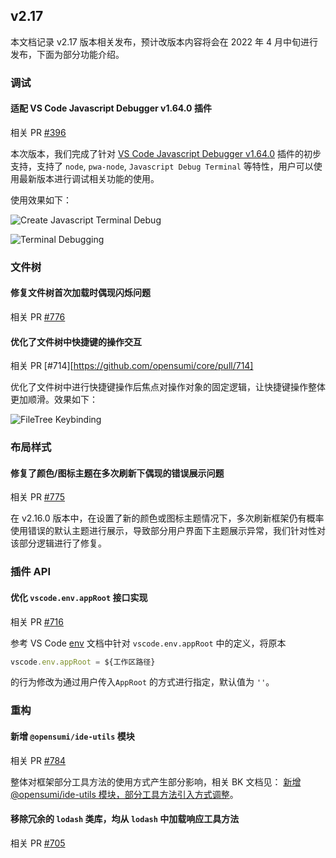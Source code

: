 ## v2.17

<!-- 本文档记录对应版本号下的部分修复及功能描述，格式可参考 `./template.md` -->

本文档记录 v2.17 版本相关发布，预计改版本内容将会在 2022 年 4 月中旬进行发布，下面为部分功能介绍。

### 调试

#### 适配 VS Code Javascript Debugger v1.64.0 插件

相关 PR [#396](https://github.com/opensumi/core/pulls/396)

本次版本，我们完成了针对 [VS Code Javascript Debugger v1.64.0](https://marketplace.visualstudio.com/items?itemName=ms-vscode.js-debug) 插件的初步支持，支持了 `node`, `pwa-node`, `Javascript Debug Terminal` 等特性，用户可以使用最新版本进行调试相关功能的使用。

使用效果如下：

![Create Javascript Terminal Debug](https://img.alicdn.com/imgextra/i1/O1CN010UpKIi1lzD76tVaNR_!!6000000004889-1-tps-1310-786.gif)

![Terminal Debugging](https://img.alicdn.com/imgextra/i4/O1CN01j5PJcK1khWCKv9HA8_!!6000000004715-1-tps-1200-644.gif)

### 文件树

#### 修复文件树首次加载时偶现闪烁问题

相关 PR [#776](https://github.com/opensumi/core/pulls/776)

#### 优化了文件树中快捷键的操作交互

相关 PR [#714][https://github.com/opensumi/core/pull/714]

优化了文件树中进行快捷键操作后焦点对操作对象的固定逻辑，让快捷键操作整体更加顺滑。效果如下：

![FileTree Keybinding](https://user-images.githubusercontent.com/9823838/159661558-f917849c-4b08-43ae-a5c8-725fc3d36d6f.gif)

### 布局样式

#### 修复了颜色/图标主题在多次刷新下偶现的错误展示问题

相关 PR [#775](https://github.com/opensumi/core/pull/775)

在 v2.16.0 版本中，在设置了新的颜色或图标主题情况下，多次刷新框架仍有概率使用错误的默认主题进行展示，导致部分用户界面下主题展示异常，我们针对性对该部分逻辑进行了修复。

### 插件 API

#### 优化 `vscode.env.appRoot` 接口实现

相关 PR [#716](https://github.com/opensumi/core/pull/716)

参考 VS Code [env](https://code.visualstudio.com/api/references/vscode-api#env) 文档中针对 `vscode.env.appRoot` 中的定义，将原本

```ts
vscode.env.appRoot = ${工作区路径}
```

的行为修改为通过用户传入`AppRoot` 的方式进行指定，默认值为 `''`。

### 重构

#### 新增 `@opensumi/ide-utils` 模块

相关 PR [#784](https://github.com/opensumi/core/pulls/784)

整体对框架部分工具方法的使用方式产生部分影响，相关 BK 文档见： [新增 @opensumi/ide-utils 模块，部分工具方法引入方式调整](https://github.com/opensumi/core/wiki/%E9%9B%86%E6%88%90%E6%8E%A5%E5%85%A5-Breaking-Changes#%E6%96%B0%E5%A2%9E-opensumiide-utils-%E6%A8%A1%E5%9D%97%E9%83%A8%E5%88%86%E5%B7%A5%E5%85%B7%E6%96%B9%E6%B3%95%E5%BC%95%E5%85%A5%E6%96%B9%E5%BC%8F%E8%B0%83%E6%95%B4)。

#### 移除冗余的 `lodash` 类库，均从 `lodash` 中加载响应工具方法

相关 PR [#705](https://github.com/opensumi/core/pulls/705)
